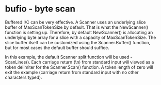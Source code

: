 # bufio - byte scan

Buffered I/O can be very effective. A Scanner uses an underlying slice buffer of MaxScanTokenSize by default. That is what the NewScanner() function is setting up. Therefore, by default NewScanner() is allocating an underlying byte array for a slice with a capacity of MaxScanTokenSize. The slice buffer itself can be customized using the Scanner.Buffer() function, but for most cases the default buffer should suffice.

In this example, the default Scanner split function will be used - ScanLines(). Each carriage return (\n) from standard input will viewed as a token delimiter for the Scanner.Scan() function. A token length of zero will exit the example (carriage return from standard input with no other characters typed).
